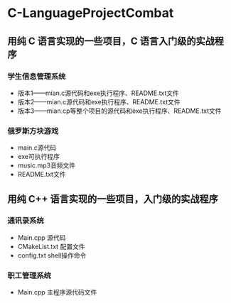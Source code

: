 # C-LanguageProjectCombat

## 用纯 C 语言实现的一些项目，C 语言入门级的实战程序


### 学生信息管理系统
* 版本1——mian.c源代码和exe执行程序、README.txt文件
* 版本2——mian.c源代码和exe执行程序、README.txt文件
* 版本3——mian.cp等整个项目的源代码和exe执行程序、README.txt文件

### 俄罗斯方块游戏
* main.c源代码
* exe可执行程序
* music.mp3音频文件
* README.txt文件


## 用纯 C++ 语言实现的一些项目，入门级的实战程序

### 通讯录系统
* Main.cpp 源代码
* CMakeList.txt 配置文件
* config.txt shell操作命令

### 职工管理系统
* Main.cpp 主程序源代码文件
